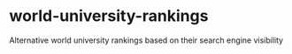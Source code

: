 # world-university-rankings
Alternative world university rankings based on their search engine visibility
